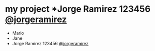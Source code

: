 # my project *Jorge Ramirez 123456 [@jorgeramirez](hettps://github.com/jorgeramirez)

* Mario
* Jane
* Jorge Ramirez 123456 [@jorgeramirez](https://github.com/jorgeramirez)
